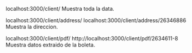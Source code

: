 
localhost:3000/client/
Muestra toda la data.

localhost:3000/client/address/
localhost:3000/client/address/26346886
Muestra la direccion.

localhost:3000/client/pdf/
http://localhost:3000/client/pdf/2634611-8
Muestra datos extraido de la boleta.
